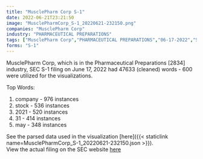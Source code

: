 ```yaml
---
title: "MusclePharm Corp S-1"
date: 2022-06-21T23:21:50
image: "MusclePharmCorp_S-1_20220621-232150.png"
companies: "MusclePharm Corp"
industry: "PHARMACEUTICAL PREPARATIONS"
tags: ["MusclePharm Corp","PHARMACEUTICAL PREPARATIONS","06-17-2022","S-1"]
forms: "S-1"
---
```

MusclePharm Corp, which is in the Pharmaceutical Preparations [2834] industry, SEC S-1 filing on June 17, 2022 had 47633 (cleaned) words - 600 were utilized for the visualizations.

Top Words:
1. company - 976 instances
2. stock - 536 instances
3. 2021 - 520 instances
4. 31 - 414 instances
5. may - 348 instances


See the parsed data used in the visualization [here]({{< staticlink name=MusclePharmCorp_S-1_20220621-232150.json >}}).  
View the actual filing on the SEC website [here](https://www.sec.gov/Archives/edgar/data/1415684/0001493152-22-017031.txt)